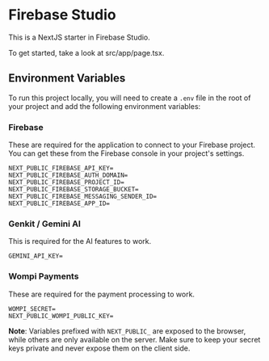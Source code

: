 # Firebase Studio

This is a NextJS starter in Firebase Studio.

To get started, take a look at src/app/page.tsx.

## Environment Variables

To run this project locally, you will need to create a `.env` file in the root of your project and add the following environment variables:

### Firebase
These are required for the application to connect to your Firebase project. You can get these from the Firebase console in your project's settings.

```
NEXT_PUBLIC_FIREBASE_API_KEY=
NEXT_PUBLIC_FIREBASE_AUTH_DOMAIN=
NEXT_PUBLIC_FIREBASE_PROJECT_ID=
NEXT_PUBLIC_FIREBASE_STORAGE_BUCKET=
NEXT_PUBLIC_FIREBASE_MESSAGING_SENDER_ID=
NEXT_PUBLIC_FIREBASE_APP_ID=
```

### Genkit / Gemini AI
This is required for the AI features to work.

```
GEMINI_API_KEY=
```

### Wompi Payments
These are required for the payment processing to work.

```
WOMPI_SECRET=
NEXT_PUBLIC_WOMPI_PUBLIC_KEY=
```

**Note**: Variables prefixed with `NEXT_PUBLIC_` are exposed to the browser, while others are only available on the server. Make sure to keep your secret keys private and never expose them on the client side.
